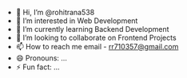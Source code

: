 - 👋 Hi, I’m @rohitrana538
- 👀 I’m interested in Web Development 
- 🌱 I’m currently learning Backend Development 
- 💞️ I’m looking to collaborate on Frontend Projects
- 📫 How to reach me email - rr710357@gmail.com
- 😄 Pronouns: ...
- ⚡ Fun fact: ...

<!---
rohitrana538/rohitrana538 is a ✨ special ✨ repository because its `README.md` (this file) appears on your GitHub profile.
You can click the Preview link to take a look at your changes.
--->
